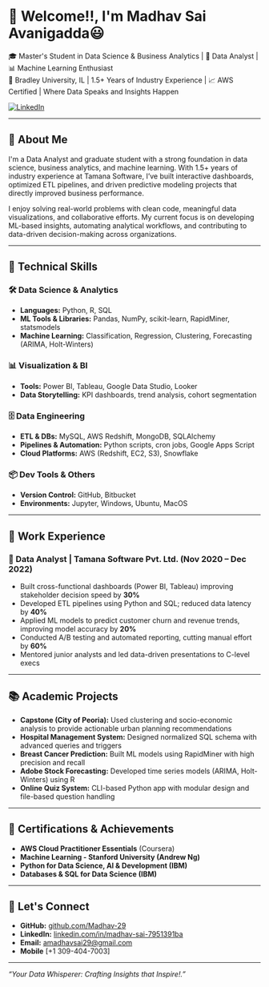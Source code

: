 # 👋 Welcome!!, I'm Madhav Sai Avanigadda😃

🎓 Master's Student in Data Science & Business Analytics | 🧠 Data Analyst | 📊 Machine Learning Enthusiast  
📍 Bradley University, IL | 1.5+ Years of Industry Experience | 📈 AWS Certified | Where Data Speaks and Insights Happen

[![LinkedIn](https://img.shields.io/badge/LinkedIn-blue?logo=linkedin)](https://www.linkedin.com/in/madhav-sai-avanigadda-7951391ba)

---

## 💼 About Me

I'm a Data Analyst and graduate student with a strong foundation in data science, business analytics, and machine learning. With 1.5+ years of industry experience at Tamana Software, I’ve built interactive dashboards, optimized ETL pipelines, and driven predictive modeling projects that directly improved business performance.

I enjoy solving real-world problems with clean code, meaningful data visualizations, and collaborative efforts. My current focus is on developing ML-based insights, automating analytical workflows, and contributing to data-driven decision-making across organizations.

---

## 🔧 Technical Skills

### 🛠️ Data Science & Analytics
- **Languages:** Python, R, SQL  
- **ML Tools & Libraries:** Pandas, NumPy, scikit-learn, RapidMiner, statsmodels  
- **Machine Learning:** Classification, Regression, Clustering, Forecasting (ARIMA, Holt-Winters)

### 📊 Visualization & BI
- **Tools:** Power BI, Tableau, Google Data Studio, Looker  
- **Data Storytelling:** KPI dashboards, trend analysis, cohort segmentation

### 🗄️ Data Engineering
- **ETL & DBs:** MySQL, AWS Redshift, MongoDB, SQLAlchemy  
- **Pipelines & Automation:** Python scripts, cron jobs, Google Apps Script  
- **Cloud Platforms:** AWS (Redshift, EC2, S3), Snowflake  

### 📦 Dev Tools & Others
- **Version Control:** GitHub, Bitbucket  
- **Environments:** Jupyter, Windows, Ubuntu, MacOS

---

## 🧪 Work Experience

### 🔹 Data Analyst | Tamana Software Pvt. Ltd. (Nov 2020 – Dec 2022)
- Built cross-functional dashboards (Power BI, Tableau) improving stakeholder decision speed by **30%**
- Developed ETL pipelines using Python and SQL; reduced data latency by **40%**
- Applied ML models to predict customer churn and revenue trends, improving model accuracy by **20%**
- Conducted A/B testing and automated reporting, cutting manual effort by **60%**
- Mentored junior analysts and led data-driven presentations to C-level execs

---

## 📚 Academic Projects

- **Capstone (City of Peoria):** Used clustering and socio-economic analysis to provide actionable urban planning recommendations
- **Hospital Management System:** Designed normalized SQL schema with advanced queries and triggers
- **Breast Cancer Prediction:** Built ML models using RapidMiner with high precision and recall
- **Adobe Stock Forecasting:** Developed time series models (ARIMA, Holt-Winters) using R
- **Online Quiz System:** CLI-based Python app with modular design and file-based question handling

---

## 📜 Certifications & Achievements

- **AWS Cloud Practitioner Essentials** (Coursera)  
- **Machine Learning - Stanford University (Andrew Ng)**  
- **Python for Data Science, AI & Development (IBM)**  
- **Databases & SQL for Data Science (IBM)**

---

## 🚀 Let's Connect

- **GitHub:** [github.com/Madhav-29](https://github.com/Madhav-29)  
- **LinkedIn:** [linkedin.com/in/madhav-sai-7951391ba](https://www.linkedin.com/in/madhav-sai-7951391ba)  
- **Email:** [amadhavsai29@gmail.com](mailto:amadhavsai29@gmail.com)
- **Mobile** [+1 309-404-7003]
---

_“Your Data Whisperer: Crafting Insights that Inspire!.”_
